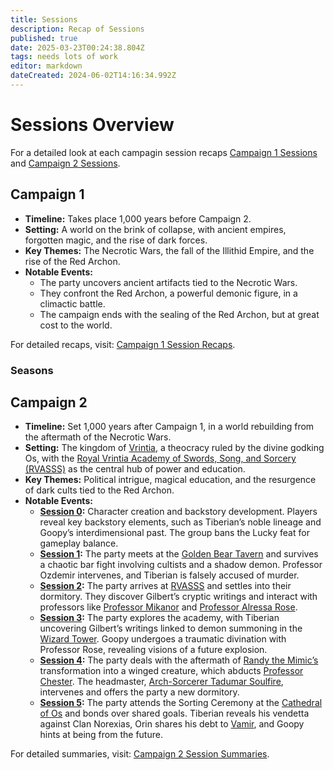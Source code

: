 ```yaml
---
title: Sessions
description: Recap of Sessions
published: true
date: 2025-03-23T00:24:38.804Z
tags: needs lots of work
editor: markdown
dateCreated: 2024-06-02T14:16:34.992Z
---
```


# **Sessions Overview**
For a detailed look at each campagin session recaps [Campaign 1 Sessions](/sessions/campaign_1/overview) and  [Campaign 2 Sessions](/sessions/campaign_2/overview).

## **Campaign 1**
- **Timeline:** Takes place 1,000 years before Campaign 2.  
- **Setting:** A world on the brink of collapse, with ancient empires, forgotten magic, and the rise of dark forces.  
- **Key Themes:** The Necrotic Wars, the fall of the Illithid Empire, and the rise of the Red Archon.  
- **Notable Events:**  
  - The party uncovers ancient artifacts tied to the Necrotic Wars.  
  - They confront the Red Archon, a powerful demonic figure, in a climactic battle.  
  - The campaign ends with the sealing of the Red Archon, but at great cost to the world.  

For detailed recaps, visit: [Campaign 1 Session Recaps](/sessions/campaign_1/overview).

### Seasons

## **Campaign 2**  
- **Timeline:** Set 1,000 years after Campaign 1, in a world rebuilding from the aftermath of the Necrotic Wars.  
- **Setting:** The kingdom of [Vrintia](/locations/vrintia), a theocracy ruled by the divine godking Os, with the [Royal Vrintia Academy of Swords, Song, and Sorcery (RVASSS)](/organizations/rvasss) as the central hub of power and education.  
- **Key Themes:** Political intrigue, magical education, and the resurgence of dark cults tied to the Red Archon.  
- **Notable Events:**  
  - **[Session 0](/sessions/campaign_2/session_0_summary):** Character creation and backstory development. Players reveal key backstory elements, such as Tiberian’s noble lineage and Goopy’s interdimensional past. The group bans the Lucky feat for gameplay balance.  
  - **[Session 1](/sessions/campaign_2/session_1_summary):** The party meets at the [Golden Bear Tavern](/locations/golden-bear-tavern) and survives a chaotic bar fight involving cultists and a shadow demon. Professor Ozdemir intervenes, and Tiberian is falsely accused of murder.  
  - **[Session 2](/sessions/campaign_2/session_2_summary):** The party arrives at [RVASSS](/organizations/rvasss) and settles into their dormitory. They discover Gilbert’s cryptic writings and interact with professors like [Professor Mikanor](/npcs/professor-mikanor) and [Professor Alressa Rose](/npcs/professor-alressa-rose).  
  - **[Session 3](/sessions/campaign_2/session_3_summary):** The party explores the academy, with Tiberian uncovering Gilbert’s writings linked to demon summoning in the [Wizard Tower](/locations/wizard-tower). Goopy undergoes a traumatic divination with Professor Rose, revealing visions of a future explosion.  
  - **[Session 4](/sessions/campaign_2/session_4_summary):** The party deals with the aftermath of [Randy the Mimic’s](/npcs/randy-the-mimic) transformation into a winged creature, which abducts [Professor Chester](/npcs/professor-chester). The headmaster, [Arch-Sorcerer Tadumar Soulfire](/npcs/tadabar-soulfire), intervenes and offers the party a new dormitory.  
  - **[Session 5](/sessions/campaign_2/session_5_summary):** The party attends the Sorting Ceremony at the [Cathedral of Os](/locations/cathedral-of-os) and bonds over shared goals. Tiberian reveals his vendetta against Clan Norexias, Orin shares his debt to [Vamir](/npcs/vamir), and Goopy hints at being from the future.  

For detailed summaries, visit: [Campaign 2 Session Summaries](/sessions/campaign_2/overview).

